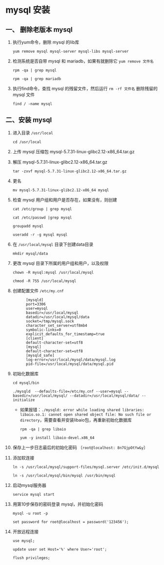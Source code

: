 # mysql 安装

## 一、 删除老版本 mysql

1. 执行yum命令，删除 mysql 的lib库

   `yum remove mysql mysql-server mysql-libs mysql-server`

2. 检测系统是否自带 mysql 和 mariadb，如果有就删除它 `yum remove 文件名`

   `rpm -qa | grep mysql`

   `rpm -qa | grep mariadb`

3. 执行find命令，查找 mysql  的残留文件，然后运行 `rm -rf 文件名` 删除残留的 mysql 文件

   `find / -name mysql`



## 二、安装 mysql

1. 进入目录 `/usr/local`

   `cd /usr/local`

2. 上传 mysql 压缩包 mysql-5.7.31-linux-glibc2.12-x86_64.tar.gz

3. 解压 mysql-5.7.31-linux-glibc2.12-x86_64.tar.gz

   `tar -zxvf mysql-5.7.31-linux-glibc2.12-x86_64.tar.gz`

4. 更名

   `mv mysql-5.7.31-linux-glibc2.12-x86_64 mysql`

5. 检查 mysql 用户组和用户是否存在，如果没有，则创建

   `cat /etc/group | grep mysql`

   `cat /etc/passwd |grep mysql`

   `groupadd mysql`

   `useradd -r -g mysql mysql`

   

   

6. 在 `/usr/local/mysql` 目录下创建data目录

   `mkdir mysql/data`

7. 更改 mysql 目录下所属的用户组和用户，以及权限

   `chown -R mysql:mysql /usr/local/mysql`

   `chmod -R 755 /usr/local/mysql`

8. 创建配置文件 `/etc/my.cnf`

   ```
         [mysqld]
         port=3306
         user=mysql
         basedir=/usr/local/mysql
         datadir=/usr/local/mysql/data
         socket=/tmp/mysql.sock
         character_set_server=utf8mb4
         symbolic-links=0
         explicit_defaults_for_timestamp=true
         [client]
         default-character-set=utf8
         [mysql]
         default-character-set=utf8
         [mysqld_safe]
         log-error=/usr/local/mysql/data/mysql.log
         pid-file=/usr/local/mysql/data/mysql.pid
   ```

9. 初始化数据库

   `cd mysql/bin`

   `./mysqld  --defaults-file=/etc/my.cnf --user=mysql --basedir=/usr/local/mysql/ --datadir=/usr/local/mysql/data/ --initialize`

   * 如果报错：`./mysqld: error while loading shared libraries: libaio.so.1: cannot open shared object file: No such file or directory`，需要查看并安装libaio包，再重新初始化数据库

     `rpm -qa | grep libaio`

     `yum -y install libaio-devel.x86_64`

10. 保存上一步日志最后的初始化密码 （`root@localhost: 8n7GjpOtYw&y`）

11. 添加软连接

    `ln -s /usr/local/mysql/support-files/mysql.server /etc/init.d/mysql`

    `ln -s /usr/local/mysql/bin/mysql /usr/bin/mysql`

12. 启动mysql服务器

    `service mysql start`

13. 用第10步保存的密码登录 mysql，并初始化密码

    `mysql -u root -p`

    `set password for root@localhost = password('123456');`

14. 开放远程连接

    `use mysql;`

    `update user set Host='%' where User='root';`

    `flush privileges;`


